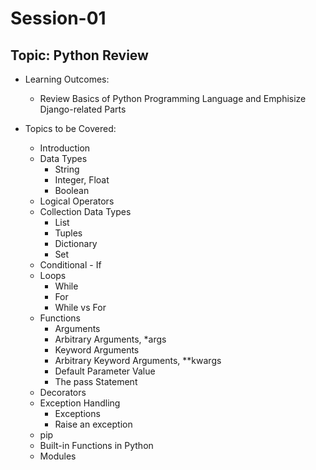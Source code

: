 # Session-01

 ## Topic: Python Review

 - Learning Outcomes:

   - Review Basics of Python Programming Language and Emphisize Django-related Parts
   

 - Topics to be Covered:

      - Introduction
      - Data Types
        - String
        - Integer, Float
        - Boolean
      - Logical Operators
      - Collection Data Types
        - List
        - Tuples
        - Dictionary
        - Set
      - Conditional - If
      - Loops
        - While
        - For
        - While vs For
      - Functions
        - Arguments
        - Arbitrary Arguments, *args
        - Keyword Arguments
        - Arbitrary Keyword Arguments, **kwargs
        - Default Parameter Value
        - The pass Statement
      - Decorators
      - Exception Handling
        - Exceptions
        - Raise an exception
      - pip
      - Built-in Functions in Python
      - Modules
